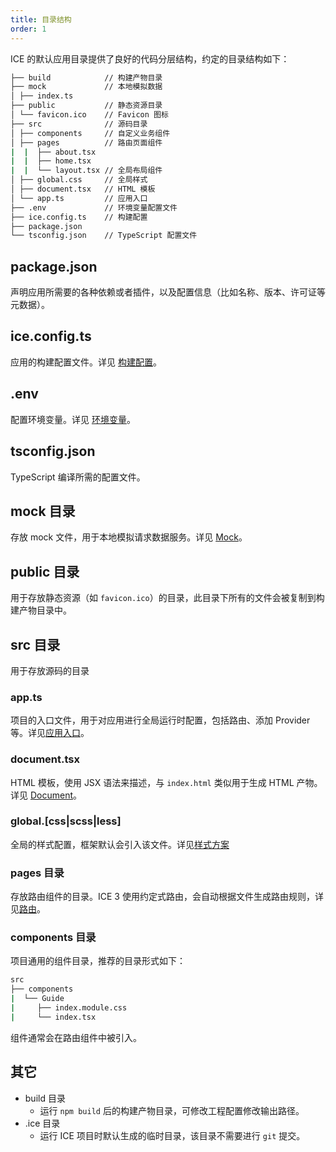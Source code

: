 ```yaml
---
title: 目录结构
order: 1
---
```


ICE 的默认应用目录提供了良好的代码分层结构，约定的目录结构如下：

```bash
├── build            // 构建产物目录
├── mock             // 本地模拟数据
│ ├── index.ts
├── public           // 静态资源目录
│ └── favicon.ico    // Favicon 图标
├── src              // 源码目录
│ ├── components     // 自定义业务组件
│ ├── pages          // 路由页面组件
|  |  ├── about.tsx
|  |  ├── home.tsx
|  |  └── layout.tsx // 全局布局组件
│ ├── global.css     // 全局样式
│ ├── document.tsx   // HTML 模板
│ └── app.ts         // 应用入口
├── .env             // 环境变量配置文件
├── ice.config.ts    // 构建配置
├── package.json
└── tsconfig.json    // TypeScript 配置文件
```

## package.json

声明应用所需要的各种依赖或者插件，以及配置信息（比如名称、版本、许可证等元数据）。

## ice.config.ts

应用的构建配置文件。详见 [构建配置](/docs/guide/basic/config)。

## .env

配置环境变量。详见 [环境变量](/docs/guide/advanced/env)。

## tsconfig.json

TypeScript 编译所需的配置文件。

## mock 目录

存放 mock 文件，用于本地模拟请求数据服务。详见 [Mock](/docs/guide/advanced/mock)。

## public 目录

用于存放静态资源（如 `favicon.ico`）的目录，此目录下所有的文件会被复制到构建产物目录中。

## src 目录

用于存放源码的目录

### app.ts

项目的入口文件，用于对应用进行全局运行时配置，包括路由、添加 Provider 等。详见[应用入口](/docs/guide/basic/app)。

### document.tsx

HTML 模板，使用 JSX 语法来描述，与 `index.html` 类似用于生成 HTML 产物。详见 [Document](/docs/guide/basic/document)。

### global.[css|scss|less]

全局的样式配置，框架默认会引入该文件。详见[样式方案](/docs/guide/basic/style)

### pages 目录

存放路由组件的目录。ICE 3 使用约定式路由，会自动根据文件生成路由规则，详见[路由](/docs/guide/basic/router)。

### components 目录

项目通用的组件目录，推荐的目录形式如下：

```bash
src
├── components
|  └── Guide
|     ├── index.module.css
|     └── index.tsx
```

组件通常会在路由组件中被引入。

## 其它

- build 目录
  - 运行 `npm build` 后的构建产物目录，可修改工程配置修改输出路径。
- .ice 目录
  - 运行 ICE 项目时默认生成的临时目录，该目录不需要进行 `git` 提交。
